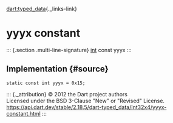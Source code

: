 [dart:typed\_data](../../dart-typed_data/dart-typed_data-library){._links-link}

yyyx constant
=============

::: {.section .multi-line-signature}
[int](../../dart-core/int-class) const yyyx
:::

Implementation {#source}
--------------

``` {.language-dart data-language="dart"}
static const int yyyx = 0x15;
```

::: {._attribution}
© 2012 the Dart project authors\
Licensed under the BSD 3-Clause \"New\" or \"Revised\" License.\
<https://api.dart.dev/stable/2.18.5/dart-typed_data/Int32x4/yyyx-constant.html>
:::
